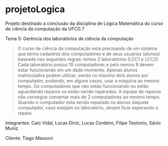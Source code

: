# projetoLogica
Projeto destinado a conclusão da disciplina de Lógica Matemática do curso de ciência da computação da UFCG.7


Tema 5: Gerência dos laboratórios de ciência da computação

> O curso de ciência da computação esta precisando de um sistema que tenha cadastros dos computadores 
e de seus usuários (alunos) baseado nas seguintes regras: temos 2 laboratórios (LCC1 e LCC2). Cada laboratório 
possui 10 computadores e pelo menos 8 devem estar funcionando em um dado momento. Apenas alunos matriculados
podem utilizar, sendo no máximo dois alunos por computador, podendo, em alguns casos, usar a máquina ao mesmo tempo.
Os computadores que não estão funcionando ou estão aguardando reparos ou estão sendo reparados. A equipe de reparos não consegue 
consertar mais de 2 computadores ao mesmo tempo. Quando o computador esta sendo reparado os alunos daquele computador, caso estejam
no laboratório, devem ficar esperando o reparo.

Integrantes: Caio Vidal, Lucas Diniz, Lucas Cordeiro, Filipe Teotonio, Sávio Muniz

Cliente: Tiago Massoni
